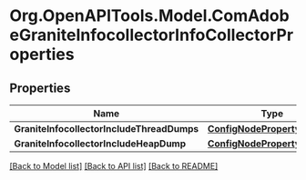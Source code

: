 # Org.OpenAPITools.Model.ComAdobeGraniteInfocollectorInfoCollectorProperties
## Properties

Name | Type | Description | Notes
------------ | ------------- | ------------- | -------------
**GraniteInfocollectorIncludeThreadDumps** | [**ConfigNodePropertyBoolean**](ConfigNodePropertyBoolean.md) |  | [optional] 
**GraniteInfocollectorIncludeHeapDump** | [**ConfigNodePropertyBoolean**](ConfigNodePropertyBoolean.md) |  | [optional] 

[[Back to Model list]](../README.md#documentation-for-models) [[Back to API list]](../README.md#documentation-for-api-endpoints) [[Back to README]](../README.md)

